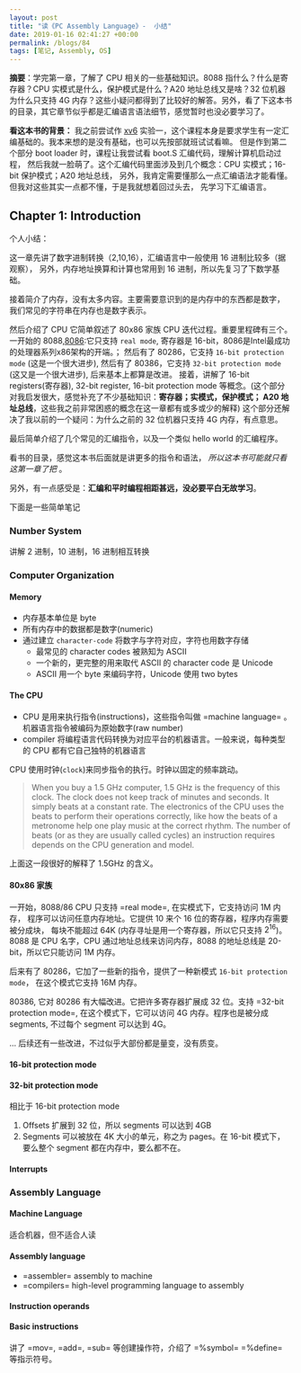 ```yaml
---
layout: post
title: "读《PC Assembly Language》-  小结"
date: 2019-01-16 02:41:27 +00:00
permalink: /blogs/84
tags: [笔记, Assembly, OS]
---
```

**摘要**：学完第一章，了解了 CPU 相关的一些基础知识。8088 指什么？什么是寄存器？CPU 实模式是什么，保护模式是什么？A20 地址总线又是啥？32 位机器为什么只支持 4G 内存？这些小疑问都得到了比较好的解答。另外，看了下这本书的目录，其它章节似乎都是汇编语言语法细节，感觉暂时也没必要学习了。

**看这本书的背景：**
我之前尝试作 [xv6](https://pdos.csail.mit.edu/6.828/2018/labs/lab1/) 实验一，这个课程本身是要求学生有一定汇编基础的。我本来想的是没有基础，也可以先按部就班试试看嘛。
但是作到第二个部分 boot loader 时，课程让我尝试看 boot.S 汇编代码，理解计算机启动过程，
然后我就一脸萌了。这个汇编代码里面涉及到几个概念：CPU 实模式；16-bit 保护模式；A20 地址总线，
另外，我肯定需要懂那么一点汇编语法才能看懂。但我对这些其实一点都不懂，于是我就想着回过头去，
先学习下汇编语言。

## Chapter 1: Introduction

个人小结：

这一章先讲了数字进制转换（2,10,16），汇编语言中一般使用 16 进制比较多（据观察），
另外，内存地址换算和计算也常用到 16 进制，所以先复习了下数学基础。

接着简介了内存，没有太多内容。主要需要意识到的是内存中的东西都是数字，
我们常见的字符串在内存也是数字表示。

然后介绍了 CPU 它简单叙述了 80x86 家族 CPU 迭代过程。重要里程碑有三个。
一开始的 8088,[8086](https://zh.wikipedia.org/wiki/Intel_8086):它只支持 `real mode`, 寄存器是 16-bit，8086是Intel最成功的处理器系列x86架构的开端。；
然后有了 80286，它支持 `16-bit protection mode` (这是一个很大进步),
然后有了 80386，它支持 `32-bit protection mode` (这又是一个很大进步),
后来基本上都算是改进。
接着，讲解了 16-bit registers(寄存器), 32-bit register, 16-bit protection mode
等概念。(这个部分对我启发很大，感觉补充了不少基础知识：**寄存器；实模式，保护模式；
A20 地址总线**，这些我之前非常困惑的概念在这一章都有或多或少的解释)
这个部分还解决了我以前的一个疑问：为什么之前的 32 位机器只支持 4G 内存，有点意思。

最后简单介绍了几个常见的汇编指令，以及一个类似 hello world 的汇编程序。

看书的目录，感觉这本书后面就是讲更多的指令和语法， *所以这本书可能就只看这第一章了把* 。

另外，有一点感受是：**汇编和平时编程相距甚远，没必要平白无故学习**。

下面是一些简单笔记

### Number System
讲解 2 进制，10 进制，16 进制相互转换

### Computer Organization
#### Memory
- 内存基本单位是 byte
- 所有内存中的数据都是数字(numeric)
- 通过建立 `character-code` 将数字与字符对应，字符也用数字存储
  - 最常见的 character codes 被熟知为 ASCII
  - 一个新的，更完整的用来取代 ASCII 的 character code 是 Unicode
  - ASCII 用一个 byte 来编码字符，Unicode 使用 two bytes

#### The CPU
- CPU 是用来执行指令(instructions)，这些指令叫做 =machine language= 。机器语言指令被编码为原始数字(raw number)
- compiler 将编程语言代码转换为对应平台的机器语言。一般来说，每种类型的 CPU 都有它自己独特的机器语言

CPU 使用时钟(`clock`)来同步指令的执行。时钟以固定的频率跳动。

> When you buy a 1.5 GHz computer, 1.5 GHz is the frequency of this clock. The clock
does not keep track of minutes and seconds. It simply beats at a constant
rate. The electronics of the CPU uses the beats to perform their operations
correctly, like how the beats of a metronome help one play music at the
correct rhythm. The number of beats (or as they are usually called cycles)
an instruction requires depends on the CPU generation and model.

上面这一段很好的解释了 1.5GHz 的含义。

#### 80x86 家族

一开始，8088/86 CPU 只支持 =real mode=, 在实模式下，它支持访问 1M 内存，
程序可以访问任意内存地址。它提供 10 来个 16 位的寄存器，程序内存需要被分成块，
每块不能超过 64K (内存寻址是用一个寄存器，所以它只支持 $2^{16}$)。
8088 是 CPU 名字，CPU 通过地址总线来访问内存，8088 的地址总线是 20-bit，所以它只能访问 1M 内存。

后来有了 80286，它加了一些新的指令，提供了一种新模式 `16-bit protection mode`，
在这个模式它支持 16M 内存。

80386, 它对 80286 有大幅改进。它把许多寄存器扩展成 32 位。支持 =32-bit protection mode=,
在这个模式下，它可以访问 4G 内存。程序也是被分成 segments, 不过每个 segment
可以达到 4G。

... 后续还有一些改进，不过似乎大部份都是量变，没有质变。

#### 16-bit protection mode
#### 32-bit protection mode
相比于 16-bit protection mode

1. Offsets 扩展到 32 位，所以 segments 可以达到 4GB
2. Segments 可以被放在 4K 大小的单元，称之为 pages。在 16-bit 模式下，
要么整个 segment 都在内存中，要么都不在。

#### Interrupts

### Assembly Language
#### Machine Language
适合机器，但不适合人读

#### Assembly language
- =assembler= assembly to machine
- =compilers= high-level programming language to assembly

#### Instruction operands
#### Basic instructions
讲了 =mov=, =add=, =sub= 等创建操作符，介绍了 =%symbol= =%define= 等指示符号。